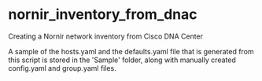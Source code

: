 # nornir_inventory_from_dnac
Creating a Nornir network inventory from Cisco DNA Center

A sample of the hosts.yaml and the defaults.yaml file that is generated from this script is stored in the 'Sample' folder, along with manually created config.yaml and group.yaml files. 
